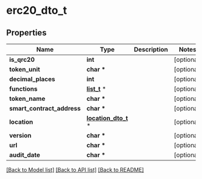 # erc20_dto_t

## Properties
Name | Type | Description | Notes
------------ | ------------- | ------------- | -------------
**is_qrc20** | **int** |  | [optional] 
**token_unit** | **char \*** |  | [optional] 
**decimal_places** | **int** |  | [optional] 
**functions** | [**list_t**](tier_function_dto.md) \* |  | [optional] 
**token_name** | **char \*** |  | [optional] 
**smart_contract_address** | **char \*** |  | [optional] 
**location** | [**location_dto_t**](location_dto.md) \* |  | [optional] 
**version** | **char \*** |  | [optional] 
**url** | **char \*** |  | [optional] 
**audit_date** | **char \*** |  | [optional] 

[[Back to Model list]](../README.md#documentation-for-models) [[Back to API list]](../README.md#documentation-for-api-endpoints) [[Back to README]](../README.md)


